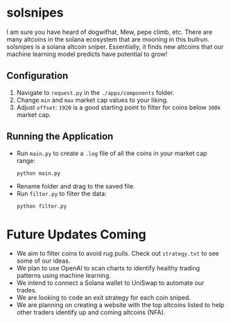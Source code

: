 # solsnipes

I am sure you have heard of dogwifhat, Mew, pepe climb, etc. 
There are many altcoins in the solana ecosystem that are mooning in this bullrun.
solsnipes is a solana altcoin sniper. 
Essentially, it finds new altcoins that our machine learning model predicts have potential to grow!

## Configuration

1. Navigate to `request.py` in the `./apps/components` folder.
2. Change `min` and `max` market cap values to your liking.
3. Adjust `offset`: `1920` is a good starting point to filter for coins below `300k` market cap.

## Running the Application

- Run `main.py` to create a `.log` file of all the coins in your market cap range:
  ```bash
  python main.py
  ```
- Rename folder and drag to the saved file.
- Run `filter.py` to filter the data:
  ```bash
  python filter.py
  ```

# Future Updates Coming

- We aim to filter coins to avoid rug pulls. Check out `strategy.txt` to see some of our ideas.
- We plan to use OpenAI to scan charts to identify healthy trading patterns using machine learning.
- We intend to connect a Solana wallet to UniSwap to automate our trades.
- We are looking to code an exit strategy for each coin sniped.
- We are planning on creating a website with the top altcoins listed to help other traders identify up and coming altcoins (NFA).
